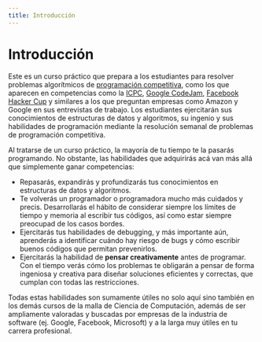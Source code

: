 ```yaml
---
title: Introducción
---
```


# Introducción

Este es un curso práctico que prepara a los estudiantes para resolver problemas algorítmicos de [programación competitiva](https://es.wikipedia.org/wiki/Usuario:Ltaravilse/Programaci%C3%B3n_competitiva), como los que aparecen en competencias como la [ICPC](https://en.wikipedia.org/wiki/International_Collegiate_Programming_Contest), [Google CodeJam](https://en.wikipedia.org/wiki/Google_Code_Jam), [Facebook Hacker Cup](https://en.wikipedia.org/wiki/Facebook_Hacker_Cup) y similares a los que preguntan empresas como Amazon y Google en sus entrevistas de trabajo. Los estudiantes ejercitarán sus conocimientos de estructuras de datos y algoritmos, su ingenio y sus habilidades de programación mediante la resolución semanal de problemas de programación competitiva.

Al tratarse de un curso práctico, la mayoría de tu tiempo te la pasarás programando. No obstante, las habilidades que adquirirás acá van más allá que simplemente ganar competencias:

- Repasarás, expandirás y profundizarás tus conocimientos en estructuras de datos y algoritmos.
- Te volverás un programador o programadora mucho más cuidados y precis. Desarrollarás el hábito de considerar siempre los límites de tiempo y memoria al escribir tus códigos, así como estar siempre preocupad de los casos bordes.
- Ejercitarás tus habilidades de debugging, y más importante aún, aprenderás a identificar cuándo hay riesgo de bugs y cómo escribir buenos códigos que permitan prevenirlos.
- Ejercitarás la habilidad de **pensar creativamente** antes de programar. Con el tiempo verás cómo los problemas te obligarán a pensar de forma ingeniosa y creativa para diseñar soluciones eficientes y correctas, que cumplan con todas las restricciones.

Todas estas habilidades son sumamente útiles no solo aquí sino también en los demás cursos de la malla de Ciencia de Computación, además de ser ampliamente valoradas y buscadas por empresas de la industria de software (ej. Google, Facebook, Microsoft) y a la larga muy útiles en tu carrera profesional.